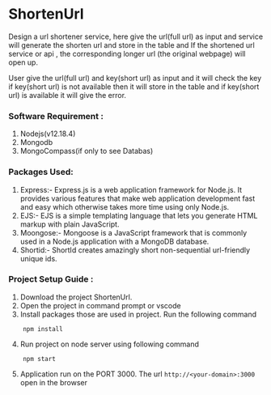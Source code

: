 # ShortenUrl
  Design a url shortener service, here give the url(full url) as input and service will generate the shorten url and store in the table 
and If the shortened url service or api , the corresponding longer url (the original
webpage) will open up.

  User give the url(full url) and key(short url) as input and it will check the key if key(short url) is not available then it will store in the table and if key(short url) is available it will give the error.  

### Software Requirement :
1. Nodejs(v12.18.4)
2. Mongodb
3. MongoCompass(if only to see Databas) 

### Packages Used:
1. Express:- Express.js is a web application framework for Node.js. It provides various features that make web application development fast and easy which otherwise takes more time using only Node.js.
2. EJS:- EJS is a simple templating language that lets you generate HTML markup with plain JavaScript.
3. Moongose:- Mongoose is a JavaScript framework that is commonly used in a Node.js application with a MongoDB database.
4. Shortid:- ShortId creates amazingly short non-sequential url-friendly unique ids.

### Project Setup Guide :
1. Download the project ShortenUrl.
2. Open the project in command prompt or vscode
3. Install packages those are used in project. Run the following command
```
    npm install 
```
4. Run project on node server using following command
```
    npm start
```
5. Application run on the PORT 3000. The url ``` http://<your-domain>:3000 ``` open in the browser
